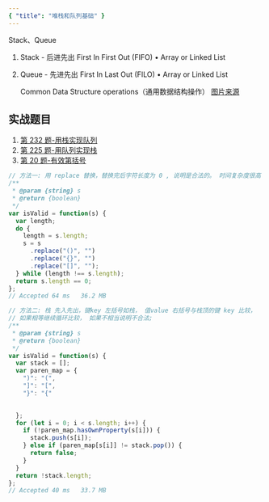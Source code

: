```yaml
---
{ "title": "堆栈和队列基础" }
---
```


Stack、Queue

1. Stack - 后进先出 First In First Out (FIFO) • Array or Linked List
2. Queue - 先进先出 First In Last Out (FILO) • Array or Linked List

   Common Data Structure operations（通用数据结构操作）
   [图片来源](https://www.bigocheatsheet.com)

## 实战题目

1. [第 232 题-用栈实现队列](https://leetcode.com/problems/implement-queue-using-stacks/solution/)
2. [第 225 题-用队列实现栈](https://leetcode.com/problems/implement-stack-using-queues/description/)
3. [第 20 题-有效第括号](https://leetcode.com/problems/valid-parentheses/description/)

```js
// 方法一: 用 replace 替换，替换完后字符长度为 0 , 说明是合法的。 时间复杂度很高
/**
 * @param {string} s
 * @return {boolean}
 */
var isValid = function(s) {
  var length;
  do {
    length = s.length;
    s = s
      .replace("()", "")
      .replace("{}", "")
      .replace("[]", "");
  } while (length !== s.length);
  return s.length == 0;
};
// Accepted	64 ms	36.2 MB
```

```js
// 方法二: 栈 先入先出，键key 左括号如栈， 值value 右括号与栈顶的键 key 比较，
// 如果相等继续循环比较， 如果不相当说明不合法;
/**
 * @param {string} s
 * @return {boolean}
 */
var isValid = function(s) {
  var stack = [];
  var paren_map = {
    ")": "(",
    "]": "[",
    "}": "{"

    
  };
  for (let i = 0; i < s.length; i++) {
    if (!paren_map.hasOwnProperty(s[i])) {
      stack.push(s[i]);
    } else if (paren_map[s[i]] != stack.pop()) {
      return false;
    }
  }
  return !stack.length;
};
// Accepted 40 ms	33.7 MB
```
